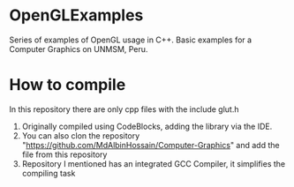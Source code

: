 # OpenGLExamples
Series of examples of OpenGL usage in C++. Basic examples for a Computer Graphics on UNMSM, Peru.

# How to compile
In this repository there are only cpp files with the include glut.h

1. Originally compiled using CodeBlocks, adding the library via the IDE.
2. You can also clon the repository "https://github.com/MdAlbinHossain/Computer-Graphics" and add the file from this repository
3. Repository I mentioned has an integrated GCC Compiler, it simplifies the compiling task
